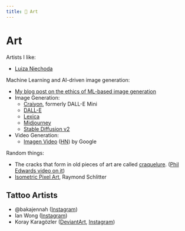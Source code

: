 ```yaml
---
title: 🎨 Art
---
```


# Art

Artists I like:

- [Luiza Niechoda](https://luizacreates.com)

Machine Learning and AI-driven image generation:

- [My blog post on the ethics of ML-based image generation](https://brianturchyn.net/the-ethics-of-machine-learning/)
- Image Generation:
  - [Craiyon](https://www.craiyon.com/), formerly DALL-E Mini
  - [DALL-E](https://labs.openai.com/)
  - [Lexica](https://lexica.art/)
  - [Midjourney](https://www.midjourney.com/)
  - [Stable Diffusion v2](https://stability.ai/blog/stable-diffusion-v2-release)
- Video Generation:
  - [Imagen Video](https://imagen.research.google/video/)
    ([HN](https://news.ycombinator.com/item?id=33098704)) by Google

Random things:

- The cracks that form in old pieces of art are called
  [craquelure](https://en.wikipedia.org/wiki/Craquelure).
  ([Phil Edwards video on it](https://www.youtube.com/watch?v=BcVNGeWmd6I))
- [Isometric Pixel Art](https://www.slynyrd.com/blog/2022/11/28/pixelblog-41-isometric-pixel-art),
  Raymond Schlitter

## Tattoo Artists

- @bakajennah ([Instagram](https://www.instagram.com/bakajennah/))
- Ian Wong ([Instagram](https://www.instagram.com/ian_tattoos_/))
- Koray Karagözler ([DeviantArt](https://www.deviantart.com/koraykaragozler),
  [Instagram](https://www.instagram.com/koray_karagozler/))
